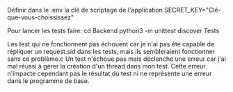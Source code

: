 
Définir dans le .env la clé de scriptage de l'application
SECRET_KEY="Clé-que-vous-choississez"

Pour lancer les tests faire:
cd Backend
python3 -m unittest discover Tests


Les test qui ne fonctionnent pas échouent car je n'ai pas été capable de répliquer un request.sid dans les tests, mais ils sembleraient fonctionner sans ce problème.c
Un test n'échoue pas mais déclenche une erreur car j'ai mal réussi à gérer la création d'un thread dans mon test. Cette erreur n'impacte cependant pas le résultat du test ni ne représente une erreur dans le programme de base.
